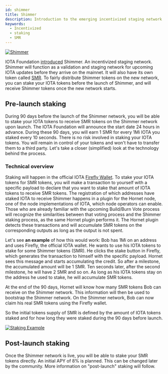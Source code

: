 ```yaml
---
id: shimmer
title: Shimmer
description: Introduction to the emerging incentivized staging network
keywords:
  - Incentivized
  - staking
  - SMR
---
```


[![Shimmer](/img/learn/future/shimmer.svg 'Click to see the full-size image.')](/img/learn/future/shimmer.svg)

IOTA Foundation [introduced](https://blog.iota.org/introducing-iota-staking/) Shimmer. An incentivized staging network.
Shimmer will function as a validation and staging network for upcoming IOTA updates before they arrive on the mainnet. It will also have its own token called [SMR](https://shimmer.network/token).
To fairly distribute Shimmer tokens on the new network, you can stake your IOTA tokens before the launch of Shimmer, and will receive Shimmer tokens once the new network starts.

## Pre-launch staking

During 90 days before the launch of the Shimmer network, you will be able to stake your IOTA tokens to receive SMR tokens on the Shimmer network upon launch. The IOTA Foundation will announce the start date 24 hours in advance.
During these 90 days, you will earn 1 SMR for every 1Mi IOTA you staked every 10 seconds.
There is no risk involved in staking your IOTA tokens. You will remain in control of your tokens and won't have to transfer them to a third party.
Let's take a closer (simplified) look at the technology behind the process.

### Technical overview

Staking will happen in the official IOTA [Firefly Wallet](https://firefly.iota.org/). To stake your IOTA tokens for SMR tokens, you will make a transaction to yourself with a specific payload to declare that you want to stake that amount of IOTA tokens to receive SMR tokens. The registration of which addresses have staked IOTA to receive Shimmer happens in a plugin for the Hornet node, one of the node implementations of IOTA, which node operators can enable. Those who are already familiar with the upcoming Build/Burn Vote process will recognize the similarities between that voting process and the Shimmer staking process, as the same Hornet plugin performs it. The Hornet plugin detects these transactions and will accumulate SMR tokens on the corresponding outputs as long as the output is not spent.

Let's see **an example** of how this would work: Bob has 1Mi on an address and uses Firefly, the official IOTA wallet. He wants to use his IOTA tokens to stake for some Shimmer tokens (SMR). He clicks the stake button in Firefly, which generates the transaction to himself with the specific payload. Hornet sees this message and starts accumulating the credit. So after a milestone, the accumulated amount will be 1 SMR. Ten seconds later, after the second milestone, he will have 2 SMR and so on. As long as his IOTA tokens stay on the address he used to stake, he will accumulate SMR tokens.

At the end of the 90 days, Hornet will know how many SMR tokens Bob can receive on the Shimmer network. This information will then be used to bootstrap the Shimmer network. On the Shimmer network, Bob can now claim his real SMR tokens using the Firefly wallet.

So the initial tokens supply of SMR is defined by the amount of IOTA tokens staked and for how long they were staked during the 90 days before launch.

[![Staking Example](/img/learn/future/staking_example.svg 'Click to see the full-size image.')](/img/learn/future/staking_example.svg)

## Post-launch staking

Once the Shimmer network is live, you will be able to stake your SMR tokens directly. An initial APY of 8% is planned. This can be changed later by the community. More information on "post-launch" staking will follow.

